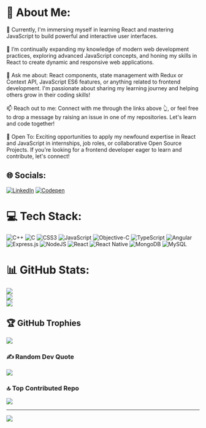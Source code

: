 # 💫 About Me:
🔭 Currently, I'm immersing myself in learning React and mastering JavaScript to build powerful and interactive user interfaces.<br><br>🌱 I’m continually expanding my knowledge of modern web development practices, exploring advanced JavaScript concepts, and honing my skills in React to create dynamic and responsive web applications.<br><br>💬 Ask me about: React components, state management with Redux or Context API, JavaScript ES6 features, or anything related to frontend development. I'm passionate about sharing my learning journey and helping others grow in their coding skills!<br><br>📫 Reach out to me: Connect with me through the links above 👆, or feel free to drop a message by raising an issue in one of my repositories. Let's learn and code together!<br><br>🤔 Open To: Exciting opportunities to apply my newfound expertise in React and JavaScript in internships, job roles, or collaborative Open Source Projects. If you're looking for a frontend developer eager to learn and contribute, let's connect!


## 🌐 Socials:
[![LinkedIn](https://img.shields.io/badge/LinkedIn-%230077B5.svg?logo=linkedin&logoColor=white)](https://linkedin.com/in/in/ankita-singh-9a322425b) [![Codepen](https://img.shields.io/badge/Codepen-000000?style=for-the-badge&logo=codepen&logoColor=white)](https://codepen.io/https://leetcode.com/u/mojo__jojo/) 

# 💻 Tech Stack:
![C++](https://img.shields.io/badge/c++-%2300599C.svg?style=flat-square&logo=c%2B%2B&logoColor=white) ![C](https://img.shields.io/badge/c-%2300599C.svg?style=flat-square&logo=c&logoColor=white) ![CSS3](https://img.shields.io/badge/css3-%231572B6.svg?style=flat-square&logo=css3&logoColor=white) ![JavaScript](https://img.shields.io/badge/javascript-%23323330.svg?style=flat-square&logo=javascript&logoColor=%23F7DF1E) ![Objective-C](https://img.shields.io/badge/OBJECTIVE--C-%233A95E3.svg?style=flat-square&logo=apple&logoColor=white) ![TypeScript](https://img.shields.io/badge/typescript-%23007ACC.svg?style=flat-square&logo=typescript&logoColor=white) ![Angular](https://img.shields.io/badge/angular-%23DD0031.svg?style=flat-square&logo=angular&logoColor=white) ![Express.js](https://img.shields.io/badge/express.js-%23404d59.svg?style=flat-square&logo=express&logoColor=%2361DAFB) ![NodeJS](https://img.shields.io/badge/node.js-6DA55F?style=flat-square&logo=node.js&logoColor=white) ![React](https://img.shields.io/badge/react-%2320232a.svg?style=flat-square&logo=react&logoColor=%2361DAFB) ![React Native](https://img.shields.io/badge/react_native-%2320232a.svg?style=flat-square&logo=react&logoColor=%2361DAFB) ![MongoDB](https://img.shields.io/badge/MongoDB-%234ea94b.svg?style=flat-square&logo=mongodb&logoColor=white) ![MySQL](https://img.shields.io/badge/mysql-4479A1.svg?style=flat-square&logo=mysql&logoColor=white)
# 📊 GitHub Stats:
![](https://github-readme-stats.vercel.app/api?username=ankita-ja9&theme=vision-friendly-dark&hide_border=false&include_all_commits=true&count_private=true)<br/>
![](https://github-readme-streak-stats.herokuapp.com/?user=ankita-ja9&theme=vision-friendly-dark&hide_border=false)<br/>
![](https://github-readme-stats.vercel.app/api/top-langs/?username=ankita-ja9&theme=vision-friendly-dark&hide_border=false&include_all_commits=true&count_private=true&layout=compact)

## 🏆 GitHub Trophies
![](https://github-profile-trophy.vercel.app/?username=ankita-ja9&theme=monokai&no-frame=false&no-bg=true&margin-w=4)

### ✍️ Random Dev Quote
![](https://quotes-github-readme.vercel.app/api?type=horizontal&theme=radical)

### 🔝 Top Contributed Repo
![](https://github-contributor-stats.vercel.app/api?username=ankita-ja9&limit=5&theme=dark&combine_all_yearly_contributions=true)

---
[![](https://visitcount.itsvg.in/api?id=ankita-ja9&icon=0&color=0)](https://visitcount.itsvg.in)

<!-- Proudly created with GPRM ( https://gprm.itsvg.in ) -->

